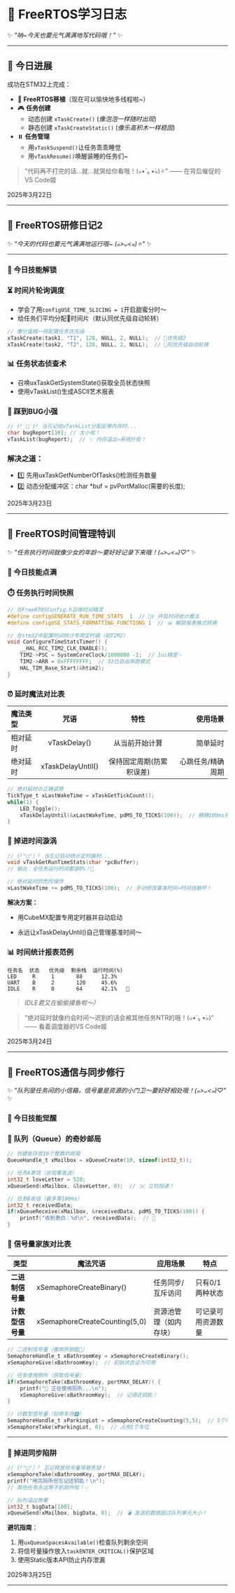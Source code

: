 # 🌸 FreeRTOS学习日志 

✨ *"呐~今天也要元气满满地写代码哦！"* ✨

---

## 🚀 今日进展
成功在STM32上完成：
- 🧵 **FreeRTOS移植**（现在可以愉快地多线程啦~）
- 🎮 **任务创建**  
  - 动态创建 `xTaskCreate()` (*像泡泡一样随时出现*)  
  - 静态创建 `xTaskCreateStatic()` (*像乐高积木一样稳固*)
- ⏸️ **任务管理**  
  - 用`vTaskSuspend()`让任务乖乖睡觉  
  - 用`vTaskResume()`唤醒装睡的任务们~   

>"代码再不打完的话...就...就哭给你看哦！(๑•́ ₃ •̀๑)✧"
>—— 在背后催促的VS Code姬

2025年3月22日

---
## 🌸 FreeRTOS研修日记2

✨ *"今天的代码也要元气满满地运行哦~ (๑>ᴗ<๑)✧"* ✨

---

### 🚀 今日技能解锁
### ⏳ **时间片轮询调度**
- 学会了用`configUSE_TIME_SLICING = 1`开启甜蜜分时～  
- 给任务们平均分配🍰时间片（默认同优先级自动轮转）
```c
// 像分蛋糕一样配置任务优先级
xTaskCreate(task1, "T1", 128, NULL, 2, NULL);  // 🎂优先级2
xTaskCreate(task2, "T2", 128, NULL, 2, NULL);  // 🧁同优先级自动轮换
```
### 📊 任务状态侦查术
- 召唤uxTaskGetSystemState()获取全员状态快照
- 使用vTaskList()生成ASCII艺术报表   

### 🐾 踩到BUG小强
```c
// (╯‵□′)╯ 当忘记给vTaskList分配足够内存时...
char bugReport[10]; // 太小啦！
vTaskList(bugReport);  // 💥 内存溢出→系统扑街！
```   
### 解决之道：
- 1️⃣ 先用uxTaskGetNumberOfTasks()检测任务数量
- 2️⃣ 动态分配缓冲区：char *buf = pvPortMalloc(需要的长度);   
   

   
2025年3月23日   

---    

## 🌸 FreeRTOS时间管理特训

✨ *"任务执行时间就像少女的年龄～要好好记录下来哦！(๑>ᴗ<๑)♡"* ✨



### 🚀 今日技能点满
### ⏱️ **任务执行时间快照**

```c
// 在FreeRTOSConfig.h召唤时间精灵
#define configGENERATE_RUN_TIME_STATS  1  // 🧚♀️ 开启时间统计魔法
#define configUSE_STATS_FORMATTING_FUNCTIONS 1  // 📊 解锁报表格式转换

// 在stm32中配置时间统计专用定时器（如TIM2）
void ConfigureTimeStatsTimer() {
    __HAL_RCC_TIM2_CLK_ENABLE();
    TIM2->PSC = SystemCoreClock/1000000 -1;  // 1us精度✨
    TIM2->ARR = 0xFFFFFFFF;  // 32位自由奔跑模式
    HAL_TIM_Base_Start(&htim2);
}
```
### ⏰ 延时魔法对比表   
| 魔法类型 | 咒语  | 特性  | 使用场景 |
| :---    | :--: | :--: | ---:   |
| 相对延时 | vTaskDelay()  | 从当前开始计算  | 简单延时 |
| 绝对延时 | xTaskDelayUntil()  | 保持固定周期(防累积误差)  | 心跳任务/精确周期 |   
```c
// 绝对延时の正确姿势
TickType_t xLastWakeTime = xTaskGetTickCount();
while(1) {
    LED_Toggle();
    xTaskDelayUntil(&xLastWakeTime, pdMS_TO_TICKS(100));  // 精确100ms周期✨
}

```   
### 🐾 掉进时间漩涡
```c
// (╯°□°）╯ 当忘记启动统计定时器时...
void vTaskGetRunTimeStats(char *pcBuffer);  
// 输出：全任务运行时间都是0%！💢

// 绝对延时的危险操作
xLastWakeTime += pdMS_TO_TICKS(100);  // 手动修改基准时间→时间线崩坏！

```   
**解决方案：**

- 用CubeMX配置专用定时器并自动启动

- 永远让xTaskDelayUntil()自己管理基准时间～   

### 📊 时间统计报表范例
```text
任务名  状态   优先级  剩余栈  运行时间(%)  
LED     R     1       88      12.3%  
UART    B     2       120     45.6%  
IDLE    R     0       64      42.1%   👻
```
>*IDLE君又在偷偷摸鱼啦～）*   

>"绝对延时就像约会时间～迟到的话会被其他任务NTR的哦！(๑•́ ₃ •̀๑)"
>—— 看着调度器的VS Code姬      


2025年3月24日   

--- 


## 🌸 FreeRTOS通信与同步修行 

✨ *"队列是任务间的小信箱，信号量是资源的小门卫～要好好相处哦！(๑>ᴗ<๑)♡"* ✨


### 🚀 今日技能觉醒
### 📮 **队列（Queue）的奇妙邮局**
```c
// 创建能存放10个整数的邮箱
QueueHandle_t xMailbox = xQueueCreate(10, sizeof(int32_t));

// 任务A寄信（非阻塞发送）
int32_t loveLetter = 520;
xQueueSend(xMailbox, &loveLetter, 0);  // ✉️ 立刻投递！

// 任务B收信（最多等100ms）
int32_t receivedData;
if(xQueueReceive(xMailbox, &receivedData, pdMS_TO_TICKS(100)) {
    printf("收到表白：%d\n", receivedData);  // 💌
}
```

### 🔐 **信号量家族对比表**
| 类型                | 魔法咒语                  | 应用场景                      | 特点                     |
|---------------------|--------------------------|-----------------------------|--------------------------|
| **二进制信号量**     | xSemaphoreCreateBinary() | 任务同步/互斥访问            | 只有0/1两种状态          |
| **计数型信号量**     | xSemaphoreCreateCounting(5,0)| 资源池管理（如内存块）       | 可记录可用资源数量       |

```c
// 二进制信号量（像厕所钥匙🔑）
SemaphoreHandle_t xBathroomKey = xSemaphoreCreateBinary();
xSemaphoreGive(xBathroomKey);  // 初始状态设为可用

// 任务使用厕所（获取信号量）
if(xSemaphoreTake(xBathroomKey, portMAX_DELAY)) {
    printf("🚽 正在使用厕所...\n");
    xSemaphoreGive(xBathroomKey);  // 记得还钥匙！
}

// 计数型信号量（如停车场🅿️）
SemaphoreHandle_t xParkingLot = xSemaphoreCreateCounting(5,5);  // 5个车位
xSemaphoreTake(xParkingLot, 0);  // 占用1个车位
```

---

### 🐾 掉进同步陷阱
```c
// (╯°□°）╯ 忘记释放信号量导致死锁！
xSemaphoreTake(xBathroomKey, portMAX_DELAY);  
printf("用完厕所但忘记还钥匙！\n");  
// 其他任务永远等不到厕所啦！💥

// 队列溢出惨案
int32_t bigData[100];
xQueueSend(xMailbox, bigData, 0);  // 💣 发送的数据超过队列单元大小！
```
**避坑指南**：  
1. 用`uxQueueSpacesAvailable()`检查队列剩余空间  
2. 将信号量操作放入`taskENTER_CRITICAL()`保护区域  
3. 使用Static版本API防止内存泄漏  



2025年3月25日   

---



